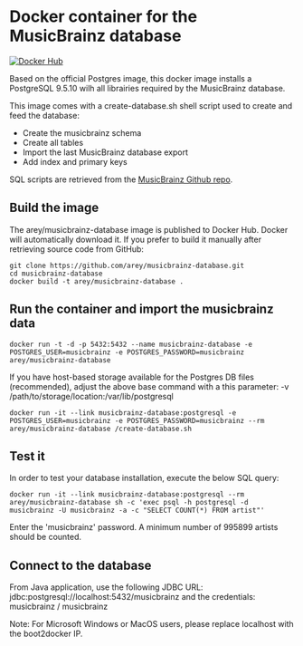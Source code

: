 # Docker container for the MusicBrainz database

[![Docker Hub](https://img.shields.io/badge/docker-ready-blue.svg)](https://registry.hub.docker.com/u/arey/musicbrainz-database/) 

Based on the official Postgres image, this docker image installs a PostgreSQL 9.5.10 wilh all librairies required by the MusicBrainz database.

This image comes with a create-database.sh shell script used to create and feed the database:

* Create the musicbrainz schema
* Create all tables
* Import the last MusicBrainz database export
* Add index and primary keys


SQL scripts are retrieved from the [MusicBrainz Github repo](https://github.com/metabrainz/musicbrainz-server/tree/master/admin/sql).

## Build the image

The arey/musicbrainz-database image is published to Docker Hub. Docker will automatically download it. If you prefer to build it manually after retrieving source code from GitHub:
```
git clone https://github.com/arey/musicbrainz-database.git
cd musicbrainz-database
docker build -t arey/musicbrainz-database .
```

## Run the container and import the musicbrainz data

```
docker run -t -d -p 5432:5432 --name musicbrainz-database -e POSTGRES_USER=musicbrainz -e POSTGRES_PASSWORD=musicbrainz arey/musicbrainz-database
```

If you have host-based storage available for the Postgres DB files (recommended), adjust the above base command with a this parameter:
-v /path/to/storage/location:/var/lib/postgresql

```
docker run -it --link musicbrainz-database:postgresql -e POSTGRES_USER=musicbrainz -e POSTGRES_PASSWORD=musicbrainz --rm arey/musicbrainz-database /create-database.sh
```

## Test it

In order to test your database installation, execute the below SQL query:
```
docker run -it --link musicbrainz-database:postgresql --rm arey/musicbrainz-database sh -c 'exec psql -h postgresql -d musicbrainz -U musicbrainz -a -c "SELECT COUNT(*) FROM artist"'
```
Enter the 'musicbrainz' password. A minimum number of 995899 artists should be counted.

##  Connect to the database

From Java application, use the following JDBC URL: jdbc:postgresql://localhost:5432/musicbrainz and the credentials: musicbrainz / musicbrainz

Note: For Microsoft Windows or MacOS users, please replace localhost with the boot2docker IP.

